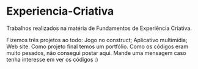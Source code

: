 # Experiencia-Criativa
Trabalhos realizados na matéria de Fundamentos de Experiência Criativa.

Fizemos três projetos ao todo:
Jogo no construct;
Aplicativo multimídia;
Web site.
Como projeto final temos um portfólio. Como os códigos eram muito pesados, não consegui postar aqui. Mande uma mensagem caso tenha interesse em ver os códigos :)
